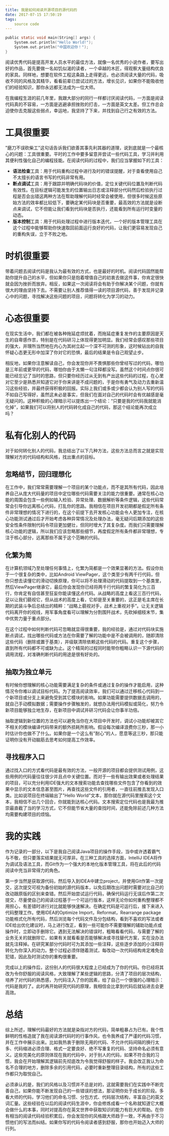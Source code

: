 ```yaml
---
title: 我是如何阅读开源项目的源代码的
date: 2017-07-15 17:50:19
tags:
    source code
---
```

```C
public static void main(String[] args) {
    System.out.println("Hello World!");
    System.out.println("中国欢迎你！");
}
```
阅读优秀代码是提高开发人员水平的最佳方法，就像一名优秀的小说作者，要写出好的作品，首先要做一名如饥似渴的读者，一个卓越的木匠，得观察大量结构优良的家具。同样地，想要在软件工程这条路上走得更远，也必须阅读大量的代码，吸收不同的风格及其精华，看看前辈已尝试过的方法，增长见识，如果你不能吸收他们的经验知识，那你永远都无法成为一位大师。

在我编程生涯的前几年里，我跟大部分的同行一样都讨厌阅读代码，一方面是阅读代码真的不容易，一方面是逃避承担挫败的打击，一方面是英文太差。但工作总会迫使你去克服这些弱点，幸运地，我坚持了下来，并找到自己行之有效的方法。

# 工具很重要
"磨刀不误砍柴工"这句话告诉我们欲善其事先利其器的道理，说到底就是一个最核心的问题：工具很重要。平时的工作中要多留意并尝试一些代码工具，学习并利用其便利性强化自己的编程技能。在阅读代码的过程中，我们应当掌握如下的工具：

- **语法检查**工具：用于代码重构过程中进行及时的错误提醒，对于查看使用自己不太擅长的语言书写的代码非常有用。
- **断点调试**工具：用于跟踪并明确代码块的价值，定位关键代码位置及判断代码有效性。在目标逻辑可能发生的位置输出日志或注释部分代码然后检验执行过程是否会出错这两种方法在帮助理解代码时经常会被使用，但很多时候这些原始方法的效率都比较低下，要确定某代码块是否重要，最高效的方法就是设断点来调试，它不但能让我们看到代码块是否执行，还能看到所有运行时变量的动态。
- **版本控制**工具：用于代码处理过程中进行版本迭代，一个好的版本管理工具在这个过程中能够帮助你快速取回前面运行良好的代码，让我们更容易发现自己的重构失误，立于不败之地。

<!--more-->

# 时机很重要
带着问题去阅读代码是我认为最有效的方式，也是最好的时机。阅读代码固然能帮助你提升自己的水平，但如果你只是抱着增值自己的初衷去做这件事，你肯定很快就会因为挫折而放弃。相反，如果这一次阅读将会有助于你解决某个问题，你就有很大的理由坚持下去。不需要让别人推荐值得一读的项目源代码，善于发现并记录心中的问题，寻找解决这些问题的项目，问题将转化为学习的动力。

# 心态很重要
在现实生活中，我们都在被各种拖延症烦扰着，而拖延症重复发作的主要原因是天生的自卑感作祟，特别是在代码研习上体现得更加明显。我们经常会感叹那些项目的强大，并理所当然地在内心为其树立起一个深不可测的形象，这时候钻出的自我怀疑心态更无形中加深了你对它的恐惧，最后的结果是令自己观望止步。

相反地，如果你注意解读自己，你会发现你并不畏惧那些你曾经写过的代码，哪怕是三年前或更早的代码，哪怕你由于太懒一句注释都没写。虽然这个时间点你很可能已经忘记了当时的思路，但只要你经历过从无到有产出这些代码的过程，在心里对它至少是熟悉并知道它对于你来讲是不成问题的，于是你有勇气及动力去重新温习这些经验，并最终获得积极的回报。实际上我们或多或少都会认为别人写的代码不如自己写得好，虽然这未必是事实，但我们在面对自己的代码时会有优越感是毫无疑问的。这种积极的心理暗示可以提炼出一个结论：“只要是我的代码我就能消化掉”，如果我们可以将别人的代码转化成自己的代码，那这个结论能再次成立吗？

# 私有化别人的代码
对于如何转化别人的代码，我总结出了以下几种方法，这些方法总而言之就是实现理解对方的代码结构和风格，找出重点的目标。

## 忽略结节，回归理想化
在工作中，我们常常需要理解一个项目的某个功能点，而不是其所有代码，因此培养自己从庞大代码量的项目中定位哪些代码需要关注的能力很重要。通常在核心功能的周围会包含一些例如输入检验、异常处理、数据解析等条件逻辑，这些代码常常会引导你远离核心代码，打乱你的思路。我相信在项目开发初期都是假定所有条件非常理想的情况下进行的，在这个前提下去开发核心功能会令人更加专注，在核心功能测试通过后才开始考虑各种异常情况及处理办法，毫无疑问后期添加的这些安全性条件限制代码令项目更加健壮，但同时增大了其复杂度。而我们只需要理解核心功能的逻辑，所以我们应该忽略那些细节，再度假定所有条件都非常理想，专注于核心部分，远离那些不属于这个范畴的代码。

## 化繁为简
在计算机领域乃至处理任何事情上，化繁为简都是一个效果显著的方法。假设你处于一个很复杂的类中，比如Android ViewPager，这个类至少有两千行代码，但你只想去读懂它的滑动切换原理，你可以将不处理滑动的代码提取到一个基类里，然后ViewPager继承它，最后你会发现你已经将两千行代码的繁复简化为三百行，你肯定有自信甚至狂妄你能读懂这点代码。从战略的高度上看这三百行代码，足以让我们藐视它，但从战术的高度上看，它却是至关重要的，这正是毛主席在长期的武装斗争后总结出的精粹：“战略上藐视对手，战术上重视对手”。让无关逻辑代码离开你的视线，用军事角度看可以理解为分割围歼战术，先砍掉细枝末节，集中优势力量于重点部分。

在这个过程中如何判断代码可忽略就显得很重要，我的经验是，通过对代码块实施断点调试，找出哪些代码或方法在你需要了解的功能中是不会被调用的，随即清除这些代码（删除或置于基类），并级联清除依赖这些代码的代码。重复这个步骤，直到所有代码都不可或缺为止。这个精简的过程同时能带你粗略认识一下源代码的调用流程，对准确判断代码的用途是很有好处的。

## 抽取为独立单元
有时候你想理解的核心功能需要满足复杂的条件或通过复杂的操作才能启用，这种情况令你难以调试目标代码。为了提高阅读效率，我们可以通过迁移核心代码到一个新项目或分支上来避免受到其它模块的影响。如果功能需要提供数据去调用的，就自己手动模拟数据；需要操作步骤触发的，就想办法用代码模拟或简化，努力令新项目能够独立地生存，在新项目中调试并研习代码会让你事半功倍。

抽取逻辑到新位置的方法也可以避免当你在大项目中开发时，调试小功能却被其它不相关的模块编译代码带来的额外损耗所影响。假设每次编译浪费你三秒，那一小时估计你也做不了什么。如果你是一个这么有”耐心“的人，愿意等这三秒，那只能证明你没有开动脑筋去思考如何提高工作效率。

## 寻找程序入口
通过找入口的方式看代码是最有效的方法，一般开源的项目都会提供测试用例，这些用例的代码量往往很少并且点中关键位置。而对于一些有输出效果或者处理结果的项目，可以充分利用IDE强大的文本搜索功能去查找哪些文件包含了你看到的效果中显示的文本信息甚至图片，再查找这些文件的引用者，一直往前推去发现入口类。比如说项目在终端输出了"Hello World"文本，那你就在源代码里搜索这个文本，我相信不出几个回合，你就能到达核心代码。文本搜索定位代码也是我最为推崇最直截了当的学习方式，它不但能节省大量的查找时间，还能免除前述几种方法均需要构建项目的烦恼。

# 我的实践
作为记录的一部分，以下是我自己阅读Java项目的操作手段，当中或许透着霸气与不敬，但只要落实结果就无可厚非。在三种工具的选择方面，IntelliJ IDEA将作为调试及语法工具，而Git作为一个强大的本地化版本管理工具，将在此后的代码阅读中充当非常得力的角色。

第一步当然是获取源代码，然后导入到IDEA中建立project，并使用Git作第一次提交，这次提交可视为备份初始的源代码版本，以免后期改出问题时需要对比自己的改动跟原版的区别来查错。然后开始尝试运行代码，确保代码运行无误后作第二次提交，尽量使自己的阅读过程基于一个可运行版本，这样无论你如何重构整理都不用担心，有差错时进行对比就能够快速解决。在确定代码是可运行后，接下来进入代码整理工作。使用IDEA的Optimize Import，Reformat，Rearrange package功能格式化所有代码，然后浏览每个代码文件及分包结构，看到不喜欢的写法或者IDE给出优化建议时，马上进行改正，看到一些可能你不需要理解的辅助功能点或操作时，立即动手删除它。遇到无法解决的错误时，粗略看看代码，与需要了解的业务无关的就删除它，如果有关就看看是否能够解决或寻找替代方案，实在没办法就先注释掉。在研究某部分代码时可为其添加一些注释，这些逐步添加的小注释将转化为你深入的动力。整个过程必须伴随着测试，每改动一次代码结构肯定难免会犯错，因此及时测试你的重构很重要。

完成以上的操作后，这份别人的代码很大程度上已经成为了你的代码。你已经将其改为令你舒服的阅读风格，大致理解了某些逻辑的思路，分清了项目的层次结构，培养了对代码的熟悉感，为代码注入了你的因素，给了自己一个很强的心理暗示：代码是我的了。此时再开始研究代码的原理，我相信会比拿到代码后就钻进去会更高效。

# 总结
综上所述，理解代码最好的方法就是染指对方的代码，简单粗暴占为已有。我个性鲜明的性格造就了我在阅读源代码时的行事作风，也令我养成了严谨的代码习惯，并在工作中展示出来。比如我热衷于删除无用的代码、不允许代码间隔的换行太多、代码缩进必须合理、格式一定要良好、绝不写重复的代码、坚持命名必须有意义。这些完美化的原则体现在我的代码中，对于别人的代码，如果不符合我的习惯，我会在开始理解其逻辑前先彻底改为令我觉得舒服的样子。我会改正我认为命名不合理的地方，删除多余的引用代码，必要时重新整理目录结构，所有的这些工作都只为取悦自己。

必须承认的是，我们的风格以及习惯并不总是对的，这就需要我们在实践中不断完善自己，如果你能不断发现自己的一些错误的想法，那证明你处于成长的阶段。多看大师的代码，学习他们的命名习惯、分包方式、代码层次结构，丰富自己的英文词汇量。这些经验在以后的阅读代码生涯中，你会修炼成看一个名称就知道它大概会做什么的本事，同时对提高你在英文世界中获取知识的能力有巨大的帮助。在你有相当的阅读代码经验积累后，你会发现你的风格跟大师趋于一致，不再由于不习惯他们的写法而纠结。如果你写的代码令阅读者感到舒服，那你也开始迈入大师的行列。
